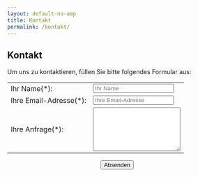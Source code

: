 ```yaml
---
layout: default-no-amp
title: Kontakt
permalink: /kontakt/
---
```


<h2>Kontakt</h2>
  <div class="entry">
    <p>Um uns zu kontaktieren, füllen Sie bitte folgendes Formular aus:</p>
    <form action="https://formspree.io/schwarmanleger@gmail.com"
        method="POST">
        <table>
        <tr>
          <td>Ihr Name(*):</td>
          <td><input type="text" name="name"  placeholder="Ihr Name" ></td>
        </tr>
        <tr>
          <td>Ihre Email-Adresse(*):</td>
          <td><input type="text" name="_replyto" placeholder="Ihre Email-Adresse" /></td>
        </tr>
        <tr>
          <td>Ihre Anfrage(*):</td>
          <td><textarea name="text" style="margin: 0px; width:100%; min-width: 200px; height: 100px;"></textarea></td>
        </tr>
      </table>
      <input type="hidden" name="_subject" value="SchwarmAnleger.de - Anfrage" />
      <input type="text" name="_gotcha" style="display:none" />
      <input type="hidden" name="_next" value="//localhost:4000/kontakt-danke-seite/" />
      <p style="text-align:center;">
      <input type="submit" value="Absenden">
      </p>
    </form>
  </div>

